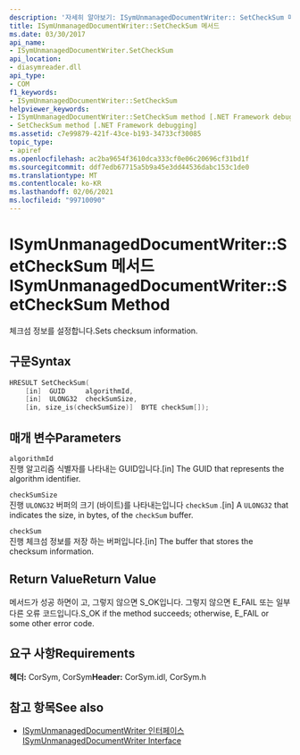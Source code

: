 ```yaml
---
description: '자세히 알아보기: ISymUnmanagedDocumentWriter:: SetCheckSum 메서드'
title: ISymUnmanagedDocumentWriter::SetCheckSum 메서드
ms.date: 03/30/2017
api_name:
- ISymUnmanagedDocumentWriter.SetCheckSum
api_location:
- diasymreader.dll
api_type:
- COM
f1_keywords:
- ISymUnmanagedDocumentWriter::SetCheckSum
helpviewer_keywords:
- ISymUnmanagedDocumentWriter::SetCheckSum method [.NET Framework debugging]
- SetCheckSum method [.NET Framework debugging]
ms.assetid: c7e99879-421f-43ce-b193-34733cf30085
topic_type:
- apiref
ms.openlocfilehash: ac2ba9654f3610dca333cf0e06c20696cf31bd1f
ms.sourcegitcommit: ddf7edb67715a5b9a45e3dd44536dabc153c1de0
ms.translationtype: MT
ms.contentlocale: ko-KR
ms.lasthandoff: 02/06/2021
ms.locfileid: "99710090"
---
```

# <a name="isymunmanageddocumentwritersetchecksum-method"></a><span data-ttu-id="09774-103">ISymUnmanagedDocumentWriter::SetCheckSum 메서드</span><span class="sxs-lookup"><span data-stu-id="09774-103">ISymUnmanagedDocumentWriter::SetCheckSum Method</span></span>

<span data-ttu-id="09774-104">체크섬 정보를 설정합니다.</span><span class="sxs-lookup"><span data-stu-id="09774-104">Sets checksum information.</span></span>  
  
## <a name="syntax"></a><span data-ttu-id="09774-105">구문</span><span class="sxs-lookup"><span data-stu-id="09774-105">Syntax</span></span>  
  
```cpp  
HRESULT SetCheckSum(  
    [in]  GUID     algorithmId,  
    [in]  ULONG32  checkSumSize,  
    [in, size_is(checkSumSize)]  BYTE checkSum[]);  
```  
  
## <a name="parameters"></a><span data-ttu-id="09774-106">매개 변수</span><span class="sxs-lookup"><span data-stu-id="09774-106">Parameters</span></span>  

 `algorithmId`  
 <span data-ttu-id="09774-107">진행 알고리즘 식별자를 나타내는 GUID입니다.</span><span class="sxs-lookup"><span data-stu-id="09774-107">[in] The GUID that represents the algorithm identifier.</span></span>  
  
 `checkSumSize`  
 <span data-ttu-id="09774-108">진행 `ULONG32` 버퍼의 크기 (바이트)를 나타내는입니다 `checkSum` .</span><span class="sxs-lookup"><span data-stu-id="09774-108">[in] A `ULONG32` that indicates the size, in bytes, of the `checkSum` buffer.</span></span>  
  
 `checkSum`  
 <span data-ttu-id="09774-109">진행 체크섬 정보를 저장 하는 버퍼입니다.</span><span class="sxs-lookup"><span data-stu-id="09774-109">[in] The buffer that stores the checksum information.</span></span>  
  
## <a name="return-value"></a><span data-ttu-id="09774-110">Return Value</span><span class="sxs-lookup"><span data-stu-id="09774-110">Return Value</span></span>  

 <span data-ttu-id="09774-111">메서드가 성공 하면이 고, 그렇지 않으면 S_OK입니다. 그렇지 않으면 E_FAIL 또는 일부 다른 오류 코드입니다.</span><span class="sxs-lookup"><span data-stu-id="09774-111">S_OK if the method succeeds; otherwise, E_FAIL or some other error code.</span></span>  
  
## <a name="requirements"></a><span data-ttu-id="09774-112">요구 사항</span><span class="sxs-lookup"><span data-stu-id="09774-112">Requirements</span></span>  

 <span data-ttu-id="09774-113">**헤더:** CorSym, CorSym</span><span class="sxs-lookup"><span data-stu-id="09774-113">**Header:** CorSym.idl, CorSym.h</span></span>  
  
## <a name="see-also"></a><span data-ttu-id="09774-114">참고 항목</span><span class="sxs-lookup"><span data-stu-id="09774-114">See also</span></span>

- [<span data-ttu-id="09774-115">ISymUnmanagedDocumentWriter 인터페이스</span><span class="sxs-lookup"><span data-stu-id="09774-115">ISymUnmanagedDocumentWriter Interface</span></span>](isymunmanageddocumentwriter-interface.md)
